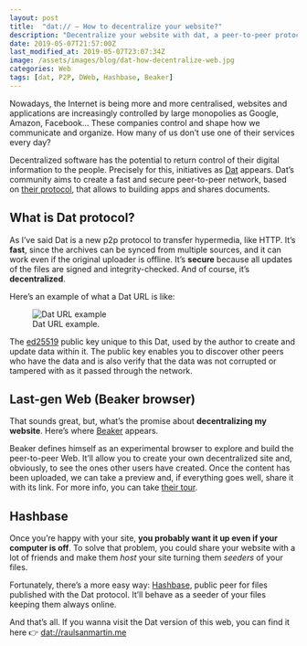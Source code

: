 ```yaml
---
layout: post
title:  "dat:// — How to decentralize your website?"
description: "Decentralize your website with dat, a peer-to-peer protocol that will make the Web more efficient and secure."
date: 2019-05-07T21:57:00Z
last_modified_at: 2019-05-07T23:07:34Z
image: /assets/images/blog/dat-how-decentralize-web.jpg
categories: Web
tags: [dat, P2P, DWeb, Hashbase, Beaker]
---
```


Nowadays, the Internet is being more and more centralised, websites and applications are increasingly controlled by large monopolies as Google, Amazon, Facebook... These companies control and shape how we communicate and organize. How many of us don’t use one of their services every day?

Decentralized software has the potential to return control of their digital information to the people. Precisely for this, initiatives as [Dat](https://datproject.org/ "Dat protocoll homepage") appears. Dat’s community aims to create a fast and secure peer-to-peer network, based on [their protocol](https://datprotocol.github.io/how-dat-works/ "How Dat Works"), that allows to building apps and shares documents.

## What is Dat protocol?

As I’ve said Dat is a new p2p protocol to transfer hypermedia, like HTTP. It’s **fast**, since the archives can be synced from multiple sources, and it can work even if the original uploader is offline. It’s **secure** because all updates of the files are signed and integrity-checked. And of course, it’s **decentralized**.

Here’s an example of what a Dat URL is like:

<figure class="align-center">
  <img src="{{ '/assets/images/blog/dat-how-decentralize-web_dat-url.svg' | absolute_url }}" alt="Dat URL example">
  <figcaption>Dat URL example.</figcaption>
</figure>

The [ed25519](https://ed25519.cr.yp.to/ "ed25519: High-speed high-security signatures") public key unique to this Dat, used by the author to create and update data within it. The public key enables you to discover other peers who have the data and is also verify that the data was not corrupted or tampered with as it passed through the network.

## Last-gen Web (Beaker browser)

That sounds great, but, what’s the promise about **decentralizing my website**. Here’s where [Beaker](https://beakerbrowser.com/ "A browser for the
next-generation Web") appears.

Beaker defines himself as an experimental browser to explore and build the peer-to-peer Web. It’ll allow you to create your own decentralized site and, obviously, to see the ones other users have created. Once the content has been uploaded, we can take a preview and, if everything goes well, share it with its link. For more info, you can take [their tour](https://beakerbrowser.com/docs/tour/ "Beaker browser tour").

## Hashbase

Once you’re happy with your site, **you probably want it up even if your computer is off**. To solve that problem, you could share your website with a lot of friends and make them *host* your site turning them *seeders* of your files.

Fortunately, there’s a more easy way: [Hashbase](https://hashbase.io "Hashbase"), public peer for files published with the Dat protocol. It’ll behave as a seeder of your files keeping them always online.

And that’s all. If you wanna visit the Dat version of this web, you can find it here 👉 [dat://raulsanmartin.me](dat://raulsanmartin.me '"datized" version of this web')
